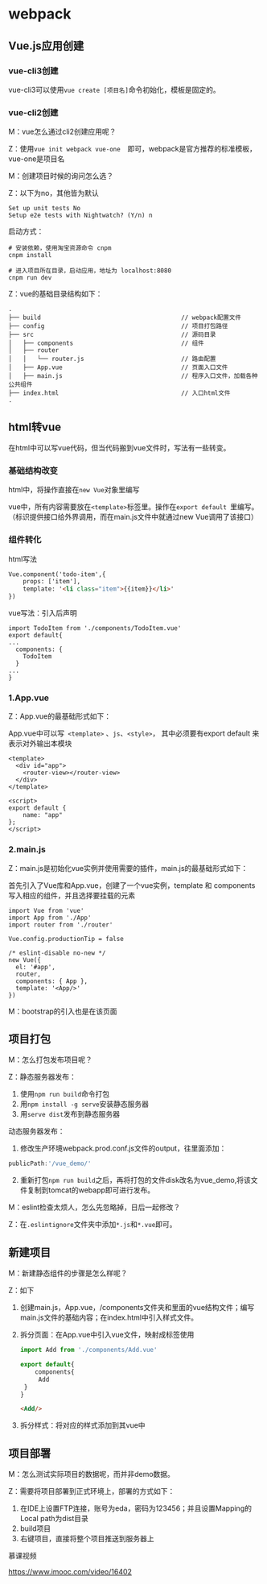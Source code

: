 # webpack   

## Vue.js应用创建   

### vue-cli3创建

vue-cli3可以使用``vue create [项目名]``命令初始化，模板是固定的。

### vue-cli2创建

M：vue怎么通过cli2创建应用呢？

Z：使用``vue init webpack vue-one  ``即可，webpack是官方推荐的标准模板，vue-one是项目名

M：创建项目时候的询问怎么选？

Z：以下为no，其他皆为默认

```
Set up unit tests No
Setup e2e tests with Nightwatch? (Y/n) n
```

启动方式：

```
# 安装依赖，使用淘宝资源命令 cnpm
cnpm install

# 进入项目所在目录，启动应用，地址为 localhost:8080
cnpm run dev
```

Z：vue的基础目录结构如下：

```
.
├── build                                       // webpack配置文件
├── config                                      // 项目打包路径
├── src                                         // 源码目录
│   ├── components                              // 组件
│   ├── router
│   │   └── router.js                           // 路由配置
│   ├── App.vue                                 // 页面入口文件
│   ├── main.js                                 // 程序入口文件，加载各种公共组件
├── index.html                                  // 入口html文件
.
```

## html转vue

在html中可以写vue代码，但当代码搬到vue文件时，写法有一些转变。

### 基础结构改变

html中，将操作直接在``new Vue``对象里编写

vue中，所有内容需要放在``<template>``标签里。操作在``export default ``里编写。（标识提供接口给外界调用，而在main.js文件中就通过new Vue调用了该接口）

### 组件转化

html写法

```html
Vue.component('todo-item',{
    props: ['item'],
    template: '<li class="item">{{item}}</li>'
})
```

vue写法：引入后声明

```vue
import TodoItem from './components/TodoItem.vue'
export default{
...
  components: {
    TodoItem
  }
...
}
```

### 1.App.vue   

Z：App.vue的最基础形式如下：

App.vue中可以写`` <template>`` 、``js``、``<style>``， 其中必须要有export default 来表示对外输出本模块

```vue
<template>
  <div id="app">
    <router-view></router-view>
  </div>
</template>

<script>
export default {
    name: "app"
};
</script>
```

### 2.main.js

Z：main.js是初始化vue实例并使用需要的插件，main.js的最基础形式如下：

首先引入了Vue库和App.vue，创建了一个vue实例，template 和 components 写入相应的组件，并且选择要挂载的元素

```vue
import Vue from 'vue'
import App from './App'
import router from './router'

Vue.config.productionTip = false

/* eslint-disable no-new */
new Vue({
  el: '#app',
  router,
  components: { App },
  template: '<App/>'
})
```

M：bootstrap的引入也是在该页面

## 项目打包

M：怎么打包发布项目呢？

Z：静态服务器发布：

1. 使用``npm run build``命令打包
2. 用``npm install -g serve``安装静态服务器
3. 用``serve dist``发布到静态服务器

动态服务器发布：

1.  修改生产环境webpack.prod.conf.js文件的output，往里面添加：

   ```javascript
   publicPath:'/vue_demo/'
   ```

2. 重新打包``npm run build``之后，再将打包的文件disk改名为vue_demo,将该文件复制到tomcat的webapp即可进行发布。

M：eslint检查太烦人，怎么先忽略掉，日后一起修改？

Z：在``.eslintignore``文件夹中添加``*.js``和``*.vue``即可。

## 新建项目

M：新建静态组件的步骤是怎么样呢？

Z：如下

1. 创建main.js，App.vue，/components文件夹和里面的vue结构文件；编写main.js文件的基础内容；在index.html中引入样式文件。

2. 拆分页面：在App.vue中引入vue文件，映射成标签使用

   ```javascript
   import Add from './components/Add.vue'
   
   export default{
       components{
       	Add
   	}
   }
   ```

   ```html
   <Add/>
   ```

3. 拆分样式：将对应的样式添加到其vue中    

## 项目部署   

M：怎么测试实际项目的数据呢，而并非demo数据。

Z：需要将项目部署到正式环境上，部署的方式如下：

1. 在IDE上设置FTP连接，账号为eda，密码为123456；并且设置Mapping的Local path为dist目录
2. build项目
3. 右键项目，直接将整个项目推送到服务器上 













慕课视频

https://www.imooc.com/video/16402

















